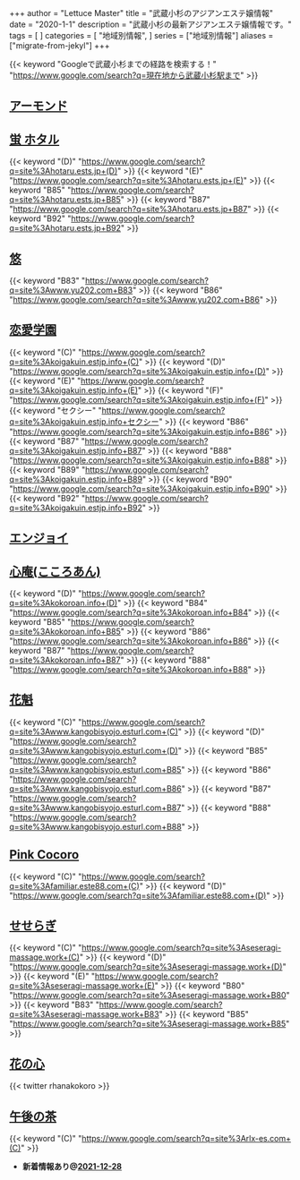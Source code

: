 +++
author = "Lettuce Master"
title = "武蔵小杉のアジアンエステ嬢情報"
date = "2020-1-1"
description = "武蔵小杉の最新アジアンエステ嬢情報です。"
tags = [
]
categories = [
    "地域別情報",
]
series = ["地域別情報"]
aliases = ["migrate-from-jekyl"]
+++

{{< keyword "Googleで武蔵小杉までの経路を検索する！" "https://www.google.com/search?q=現在地から武蔵小杉駅まで" >}}

## [アーモンド](http://almond.est.cm/)


## [蛍 ホタル](https://hotaru.ests.jp/)
{{< keyword "(D)" "https://www.google.com/search?q=site%3Ahotaru.ests.jp+(D)" >}} {{< keyword "(E)" "https://www.google.com/search?q=site%3Ahotaru.ests.jp+(E)" >}} {{< keyword "B85" "https://www.google.com/search?q=site%3Ahotaru.ests.jp+B85" >}} {{< keyword "B87" "https://www.google.com/search?q=site%3Ahotaru.ests.jp+B87" >}} {{< keyword "B92" "https://www.google.com/search?q=site%3Ahotaru.ests.jp+B92" >}} 

## [悠](http://www.yu202.com/)
{{< keyword "B83" "https://www.google.com/search?q=site%3Awww.yu202.com+B83" >}} {{< keyword "B86" "https://www.google.com/search?q=site%3Awww.yu202.com+B86" >}} 

## [恋愛学園](https://koigakuin.estjp.info/)
{{< keyword "(C)" "https://www.google.com/search?q=site%3Akoigakuin.estjp.info+(C)" >}} {{< keyword "(D)" "https://www.google.com/search?q=site%3Akoigakuin.estjp.info+(D)" >}} {{< keyword "(E)" "https://www.google.com/search?q=site%3Akoigakuin.estjp.info+(E)" >}} {{< keyword "(F)" "https://www.google.com/search?q=site%3Akoigakuin.estjp.info+(F)" >}} {{< keyword "セクシー" "https://www.google.com/search?q=site%3Akoigakuin.estjp.info+セクシー" >}} {{< keyword "B86" "https://www.google.com/search?q=site%3Akoigakuin.estjp.info+B86" >}} {{< keyword "B87" "https://www.google.com/search?q=site%3Akoigakuin.estjp.info+B87" >}} {{< keyword "B88" "https://www.google.com/search?q=site%3Akoigakuin.estjp.info+B88" >}} {{< keyword "B89" "https://www.google.com/search?q=site%3Akoigakuin.estjp.info+B89" >}} {{< keyword "B90" "https://www.google.com/search?q=site%3Akoigakuin.estjp.info+B90" >}} {{< keyword "B92" "https://www.google.com/search?q=site%3Akoigakuin.estjp.info+B92" >}} 

## [エンジョイ](http://www.enjoy-es.info/)


## [心庵(こころあん)](http://kokoroan.info/)
{{< keyword "(D)" "https://www.google.com/search?q=site%3Akokoroan.info+(D)" >}} {{< keyword "B84" "https://www.google.com/search?q=site%3Akokoroan.info+B84" >}} {{< keyword "B85" "https://www.google.com/search?q=site%3Akokoroan.info+B85" >}} {{< keyword "B86" "https://www.google.com/search?q=site%3Akokoroan.info+B86" >}} {{< keyword "B87" "https://www.google.com/search?q=site%3Akokoroan.info+B87" >}} {{< keyword "B88" "https://www.google.com/search?q=site%3Akokoroan.info+B88" >}} 

## [花魁](http://www.kangobisyojo.esturl.com/)
{{< keyword "(C)" "https://www.google.com/search?q=site%3Awww.kangobisyojo.esturl.com+(C)" >}} {{< keyword "(D)" "https://www.google.com/search?q=site%3Awww.kangobisyojo.esturl.com+(D)" >}} {{< keyword "B85" "https://www.google.com/search?q=site%3Awww.kangobisyojo.esturl.com+B85" >}} {{< keyword "B86" "https://www.google.com/search?q=site%3Awww.kangobisyojo.esturl.com+B86" >}} {{< keyword "B87" "https://www.google.com/search?q=site%3Awww.kangobisyojo.esturl.com+B87" >}} {{< keyword "B88" "https://www.google.com/search?q=site%3Awww.kangobisyojo.esturl.com+B88" >}} 

## [Pink Cocoro](http://familiar.este88.com/)
{{< keyword "(C)" "https://www.google.com/search?q=site%3Afamiliar.este88.com+(C)" >}} {{< keyword "(D)" "https://www.google.com/search?q=site%3Afamiliar.este88.com+(D)" >}} 

## [せせらぎ](http://seseragi-massage.work/)
{{< keyword "(C)" "https://www.google.com/search?q=site%3Aseseragi-massage.work+(C)" >}} {{< keyword "(D)" "https://www.google.com/search?q=site%3Aseseragi-massage.work+(D)" >}} {{< keyword "(E)" "https://www.google.com/search?q=site%3Aseseragi-massage.work+(E)" >}} {{< keyword "B80" "https://www.google.com/search?q=site%3Aseseragi-massage.work+B80" >}} {{< keyword "B83" "https://www.google.com/search?q=site%3Aseseragi-massage.work+B83" >}} {{< keyword "B85" "https://www.google.com/search?q=site%3Aseseragi-massage.work+B85" >}} 

## [花の心](https://www.hananokokoro.com/)


{{< twitter rhanakokoro >}}



## [午後の茶](http://rlx-es.com/)
{{< keyword "(C)" "https://www.google.com/search?q=site%3Arlx-es.com+(C)" >}} 

- **新着情報あり@[2021-12-28](/post/2021-12-28)**
